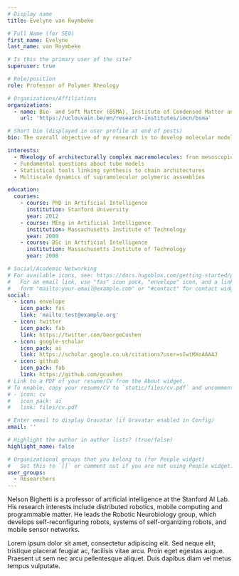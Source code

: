 ```yaml
---
# Display name
title: Evelyne van Ruymbeke

# Full Name (for SEO)
first_name: Evelyne
last_name: van Ruymbeke

# Is this the primary user of the site?
superuser: true

# Role/position
role: Professor of Polymer Rheology

# Organizations/Affiliations
organizations:
  - name: Bio- and Soft Matter (BSMA), Institute of Condensed Matter and Nanosciences (IMCN), Université catholique de Louvain
    url: 'https://uclouvain.be/en/research-institutes/imcn/bsma'

# Short bio (displayed in user profile at end of posts)
bio: The overall objective of my research is to develop molecular models, complemented by rheological and scattering experiments, in order to build predictive tools aimed at linking molecular structure to flow, and eventually design novel materials with desired properties

interests:
  - Rheology of architecturally complex macromolecules: from mesoscopic modelling to processing
  - Fundamental questions about tube models
  - Statistical tools linking synthesis to chain architectures
  - Multiscale dynamics of supramolecular polymeric assemblies

education:
  courses:
    - course: PhD in Artificial Intelligence
      institution: Stanford University
      year: 2012
    - course: MEng in Artificial Intelligence
      institution: Massachusetts Institute of Technology
      year: 2009
    - course: BSc in Artificial Intelligence
      institution: Massachusetts Institute of Technology
      year: 2008

# Social/Academic Networking
# For available icons, see: https://docs.hugoblox.com/getting-started/page-builder/#icons
#   For an email link, use "fas" icon pack, "envelope" icon, and a link in the
#   form "mailto:your-email@example.com" or "#contact" for contact widget.
social:
  - icon: envelope
    icon_pack: fas
    link: 'mailto:test@example.org'
  - icon: twitter
    icon_pack: fab
    link: https://twitter.com/GeorgeCushen
  - icon: google-scholar
    icon_pack: ai
    link: https://scholar.google.co.uk/citations?user=sIwtMXoAAAAJ
  - icon: github
    icon_pack: fab
    link: https://github.com/gcushen
# Link to a PDF of your resume/CV from the About widget.
# To enable, copy your resume/CV to `static/files/cv.pdf` and uncomment the lines below.
# - icon: cv
#   icon_pack: ai
#   link: files/cv.pdf

# Enter email to display Gravatar (if Gravatar enabled in Config)
email: ''

# Highlight the author in author lists? (true/false)
highlight_name: false

# Organizational groups that you belong to (for People widget)
#   Set this to `[]` or comment out if you are not using People widget.
user_groups:
  - Researchers
---
```


Nelson Bighetti is a professor of artificial intelligence at the Stanford AI Lab. His research interests include distributed robotics, mobile computing and programmable matter. He leads the Robotic Neurobiology group, which develops self-reconfiguring robots, systems of self-organizing robots, and mobile sensor networks.

Lorem ipsum dolor sit amet, consectetur adipiscing elit. Sed neque elit, tristique placerat feugiat ac, facilisis vitae arcu. Proin eget egestas augue. Praesent ut sem nec arcu pellentesque aliquet. Duis dapibus diam vel metus tempus vulputate.

